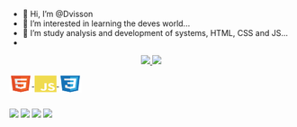 - 👋 Hi, I’m @Dvisson
- 👀 I’m interested in learning the deves world...
- 🌱 I’m study analysis and development of systems, HTML, CSS and JS...
- 


<div align="center">
  <a href="https://github.com/dvisson">
  <img height="180em" src="https://github-readme-stats.vercel.app/api?username=dvisson&show_icons=true&theme=dracula&include_all_commits=true&count_private=true"/>
  <img height="180em" src="https://github-readme-stats.vercel.app/api/top-langs/?username=dvisson&layout=compact&langs_count=7&theme=dracula"/>
</div>

  <div style="display: inline_block"> <br>  
  <img align="center" alt="Rafa-HTML" height="30" width="40" src="https://raw.githubusercontent.com/devicons/devicon/master/icons/html5/html5-original.svg">
  <img align="center" alt="Rafa-Js" height="30" width="40" src="https://raw.githubusercontent.com/devicons/devicon/master/icons/javascript/javascript-plain.svg">
  <img align="center" alt="Rafa-CSS" height="30" width="40"  src="https://raw.githubusercontent.com/devicons/devicon/master/icons/css3/css3-original.svg">
  </div>
  
 ##
  
  <div>
    <a href="https://www.linkedin.com/in/dvisson-virgulino-a67ab1222" target="_blank"><img src="https://img.shields.io/badge/LinkedIn-0077B5?style=for-the-badge&logo=linkedin&logoColor=white" target="_blank" ></a>
   <a href="https://www.instagram.com/dvissonvirgulino/" target="_blank"><img src="https://img.shields.io/badge/Instagram-E4405F?style=for-the-badge&logo=instagram&logoColor=white" target="_blank"></a>
    <a href = "mailto:dvisson.virgulino@gmail.com"><img src="https://img.shields.io/badge/-Gmail-%23333?style=for-the-badge&logo=gmail&logoColor=white" target="_blank"></a>
    <a href="https://www.facebook.com/dvisson" target="_blank"><img src="https://img.shields.io/badge/Facebook-1877F2?style=for-the-badge&logo=facebook&logoColor=white" target="_blank"></a>
  </div>


<!---
Dvisson/Dvisson is a ✨ special ✨ repository because its `README.md` (this file) appears on your GitHub profile.
You can click the Preview link to take a look at your changes.
--->

